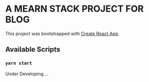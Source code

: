 # A MEARN STACK PROJECT FOR BLOG

This project was bootstrapped with [Create React App](https://github.com/facebook/create-react-app).

## Available Scripts


### `yarn start`

Under Developing....